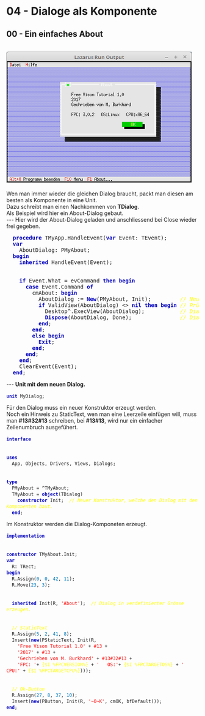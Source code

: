 # 04 - Dialoge als Komponente
## 00 - Ein einfaches About
<br>
<img src="image.png" alt="Selfhtml"><br><br>
Wen man immer wieder die gleichen Dialog braucht, packt man diesen am besten als Komponente in eine Unit.<br>
Dazu schreibt man einen Nachkommen von <b>TDialog</b>.<br>
Als Beispiel wird hier ein About-Dialog gebaut.<br>
---
Hier wird der About-Dialog geladen und anschliessend bei Close wieder frei gegeben.<br>
<pre><code=pascal>  <b><font color="0000BB">procedure</font></b> TMyApp.HandleEvent(<b><font color="0000BB">var</font></b> Event: TEvent);
  <b><font color="0000BB">var</font></b>
    AboutDialog: PMyAbout;
  <b><font color="0000BB">begin</font></b>
    <b><font color="0000BB">inherited</font></b> HandleEvent(Event);
<br>
    <b><font color="0000BB">if</font></b> Event.What = evCommand <b><font color="0000BB">then</font></b> <b><font color="0000BB">begin</font></b>
      <b><font color="0000BB">case</font></b> Event.Command <b><font color="0000BB">of</font></b>
        cmAbout: <b><font color="0000BB">begin</font></b>
          AboutDialog := <b><font color="0000BB">New</font></b>(PMyAbout, Init);         <i><font color="#FFFF00">// Neurer Dialog erzeugen.</font></i>
          <b><font color="0000BB">if</font></b> ValidView(AboutDialog) <> <b><font color="0000BB">nil</font></b> <b><font color="0000BB">then</font></b> <b><font color="0000BB">begin</font></b> <i><font color="#FFFF00">// Prüfen ob genügend Speicher.</font></i>
            Desktop^.ExecView(AboutDialog);           <i><font color="#FFFF00">// Dialog About ausführen.</font></i>
            <b><font color="0000BB">Dispose</font></b>(AboutDialog, Done);               <i><font color="#FFFF00">// Dialog und Speicher frei geben.</font></i>
          <b><font color="0000BB">end</font></b>;
        <b><font color="0000BB">end</font></b>;
        <b><font color="0000BB">else</font></b> <b><font color="0000BB">begin</font></b>
          <b><font color="0000BB">Exit</font></b>;
        <b><font color="0000BB">end</font></b>;
      <b><font color="0000BB">end</font></b>;
    <b><font color="0000BB">end</font></b>;
    ClearEvent(Event);
  <b><font color="0000BB">end</font></b>;</code></pre>
---
<b>Unit mit dem neuen Dialog.</b><br>
<pre><code><b><font color="0000BB">unit</font></b> MyDialog;
</code></pre>
Für den Dialog muss ein neuer Konstruktor erzeugt werden.<br>
Noch ein Hinweis zu StaticText, wen man eine Leerzeile einfügen will, muss man <b>#13#32#13</b> schreiben, bei <b>#13#13</b>, wird nur ein einfacher Zeilenumbruch ausgefühert.<br>
<pre><code><b><font color="0000BB">interface</font></b>
<br>
<b><font color="0000BB">uses</font></b>
  App, Objects, Drivers, Views, Dialogs;
<br>
<b><font color="0000BB">type</font></b>
  PMyAbout = ^TMyAbout;
  TMyAbout = <b><font color="0000BB">object</font></b>(TDialog)
    <b><font color="0000BB">constructor</font></b> Init;  <i><font color="#FFFF00">// Neuer Konstruktor, welche den Dialog mit den Komponenten baut.</font></i>
  <b><font color="0000BB">end</font></b>;
</code></pre>
Im Konstruktor werden die Dialog-Komponeten erzeugt.<br>
<pre><code><b><font color="0000BB">implementation</font></b>
<br>
<b><font color="0000BB">constructor</font></b> TMyAbout.Init;
<b><font color="0000BB">var</font></b>
  R: TRect;
<b><font color="0000BB">begin</font></b>
  R.Assign(<font color="#0077BB">0</font>, <font color="#0077BB">0</font>, <font color="#0077BB">42</font>, <font color="#0077BB">11</font>);
  R.Move(<font color="#0077BB">23</font>, <font color="#0077BB">3</font>);
<br>
  <b><font color="0000BB">inherited</font></b> Init(R, <font color="#FF0000">'About'</font>);  <i><font color="#FFFF00">// Dialog in verdefinierter Grösse erzeugen.</font></i>
<br>
  <i><font color="#FFFF00">// StaticText</font></i>
  R.Assign(<font color="#0077BB">5</font>, <font color="#0077BB">2</font>, <font color="#0077BB">41</font>, <font color="#0077BB">8</font>);
  Insert(<b><font color="0000BB">new</font></b>(PStaticText, Init(R,
    <font color="#FF0000">'Free Vison Tutorial 1.0'</font> + <font color="#FF0000">#13</font> +
    <font color="#FF0000">'2017'</font> + <font color="#FF0000">#13</font> +
    <font color="#FF0000">'Gechrieben von M. Burkhard'</font> + <font color="#FF0000">#13#32#13</font> +
    <font color="#FF0000">'FPC: '</font>+ <font color="#FFFF00">{$I %FPCVERSION%}</font> + <font color="#FF0000">'   OS:'</font>+ <font color="#FFFF00">{$I %FPCTARGETOS%}</font> + <font color="#FF0000">'   CPU:'</font> + <font color="#FFFF00">{$I %FPCTARGETCPU%}</font>)));
<br>
  <i><font color="#FFFF00">// Ok-Button</font></i>
  R.Assign(<font color="#0077BB">27</font>, <font color="#0077BB">8</font>, <font color="#0077BB">37</font>, <font color="#0077BB">10</font>);
  Insert(<b><font color="0000BB">new</font></b>(PButton, Init(R, <font color="#FF0000">'~O~K'</font>, cmOK, bfDefault)));
<b><font color="0000BB">end</font></b>;
</code></pre>
<br>
